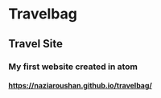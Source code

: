 # Travelbag
## Travel Site
### My first website created in atom
#### https://naziaroushan.github.io/travelbag/
